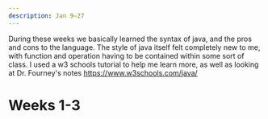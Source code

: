 ```yaml
---
description: Jan 9–27
---
```

During these weeks we basically learned the syntax of java, and the pros and cons to the language. The style of java itself felt completely new to me, with function and operation having to be contained within some sort of class. I used a w3 schools tutorial to help me learn more, as well as looking at Dr. Fourney's notes https://www.w3schools.com/java/


# Weeks 1-3

